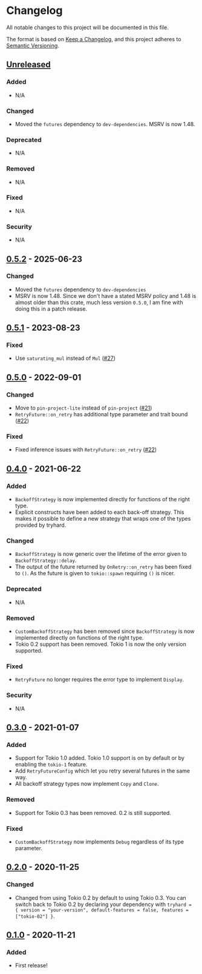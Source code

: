# Changelog
All notable changes to this project will be documented in this file.

The format is based on [Keep a Changelog](https://keepachangelog.com/en/1.0.0/),
and this project adheres to [Semantic Versioning](https://semver.org/spec/v2.0.0.html).

## [Unreleased]
### Added
- N/A

### Changed
- Moved the `futures` dependency to `dev-dependencies`. MSRV is now 1.48.

### Deprecated
- N/A

### Removed
- N/A

### Fixed
- N/A

### Security
- N/A

## [0.5.2] - 2025-06-23

### Changed
- Moved the `futures` dependency to `dev-dependencies`
- MSRV is now 1.48. Since we don't have a stated MSRV policy and 1.48 is almost older than this
crate, much less version `0.5.0`, I am fine with doing this in a patch release.

## [0.5.1] - 2023-08-23
### Fixed
- Use `saturating_mul` instead of `Mul` ([#27])

[#27]: https://github.com/EmbarkStudios/tryhard/pull/27

## [0.5.0] - 2022-09-01
### Changed
- Move to `pin-project-lite` instead of `pin-project` ([#21](https://github.com/EmbarkStudios/tryhard/pull/21))
- `RetryFuture::on_retry` has additional type parameter and trait bound ([#22])

### Fixed
- Fixed inference issues with `RetryFuture::on_retry` ([#22])

[#22]: https://github.com/EmbarkStudios/tryhard/pull/22

## [0.4.0] - 2021-06-22
### Added
- `BackoffStrategy` is now implemented directly for functions of the right type.
- Explicit constructs have been added to each back-off strategy. This makes it
  possible to define a new strategy that wraps one of the types provided by
  tryhard.

### Changed
- `BackoffStrategy` is now generic over the lifetime of the error given to
  `BackoffStrategy::delay`.
- The output of the future returned by `OnRetry::on_retry` has been
  fixed to `()`. As the future is given to `tokio::spawn` requiring `()` is
  nicer.

### Deprecated
- N/A

### Removed
- `CustomBackoffStrategy` has been removed since `BackoffStrategy` is now
  implemented directly on functions of the right type.
- Tokio 0.2 support has been removed. Tokio 1 is now the only version
  supported.

### Fixed
- `RetryFuture` no longer requires the error type to implement `Display`.

### Security
- N/A

## [0.3.0] - 2021-01-07
### Added
- Support for Tokio 1.0 added. Tokio 1.0 support is on by default or by enabling the `tokio-1` feature.
- Add `RetryFutureConfig` which let you retry several futures in the same way.
- All backoff strategy types now implement `Copy` and `Clone`.

### Removed
- Support for Tokio 0.3 has been removed. 0.2 is still supported.

### Fixed
- `CustomBackoffStrategy` now implements `Debug` regardless of its type parameter.

## [0.2.0] - 2020-11-25
### Changed
- Changed from using Tokio 0.2 by default to using Tokio 0.3. You can switch back to Tokio 0.2 by declaring your dependency with `tryhard = { version = "your-version", default-features = false, features = ["tokio-02"] }`.

## [0.1.0] - 2020-11-21
### Added
- First release!

[Unreleased]: https://github.com/EmbarkStudios/tryhard/compare/0.5.2...HEAD
[0.5.2]: https://github.com/EmbarkStudios/tryhard/compare/0.5.1...0.5.2
[0.5.1]: https://github.com/EmbarkStudios/tryhard/compare/0.5.0...0.5.1
[0.5.0]: https://github.com/EmbarkStudios/tryhard/compare/0.4.0...0.5.0
[0.4.0]: https://github.com/EmbarkStudios/tryhard/compare/0.3.0...0.4.0
[0.3.0]: https://github.com/EmbarkStudios/tryhard/compare/0.2.0...0.3.0
[0.2.0]: https://github.com/EmbarkStudios/tryhard/compare/0.1.0...0.2.0
[0.1.0]: https://github.com/EmbarkStudios/tryhard/releases/tag/0.1.0
